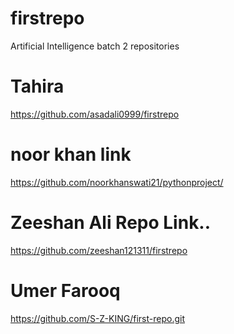 # firstrepo
Artificial Intelligence batch 2 repositories

# Tahira 
https://github.com/asadali0999/firstrepo

# noor khan link
https://github.com/noorkhanswati21/pythonproject/


# Zeeshan Ali Repo Link..
https://github.com/zeeshan121311/firstrepo

# Umer Farooq
https://github.com/S-Z-KING/first-repo.git